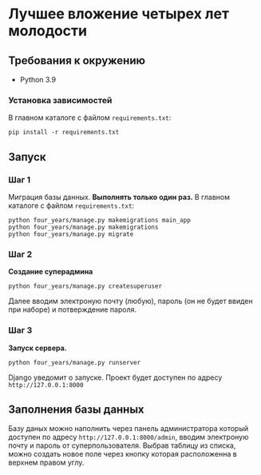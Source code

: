 # Лучшее вложение четырех лет молодости

## Требования к окружению 

- Python 3.9

### Установка зависимостей

В главном каталоге с файлом `requirements.txt`:
````commandline
pip install -r requirements.txt
````

## Запуск

### Шаг 1 

Миграция базы данных. **Выполнять только один раз.**
В главном каталоге с файлом `requirements.txt`:

```commandline
python four_years/manage.py makemigrations main_app
python four_years/manage.py makemigrations
python four_years/manage.py migrate
```
### Шаг 2

**Создание суперадмина**

```commandline
python four_years/manage.py createsuperuser
```

Далее вводим электроную почту (любую), пароль (он не будет ввиден при наборе) и потверждение пароля. 

### Шаг 3 

**Запуск сервера.**

```commandline
python four_years/manage.py runserver
```

Django уведомит о запуске. Проект будет доступен по адресу `http://127.0.0.1:8000`

## Заполнения базы данных

Базу даных можно наполнить через панель администратора который доступен по адресу `http://127.0.0.1:8000/admin`, вводим электроную почту и пароль от суперпользователя. 
Выбрав таблицу из списка, можно создать новое поле через кнопку которая расположенна в верхнем правом углу. 
